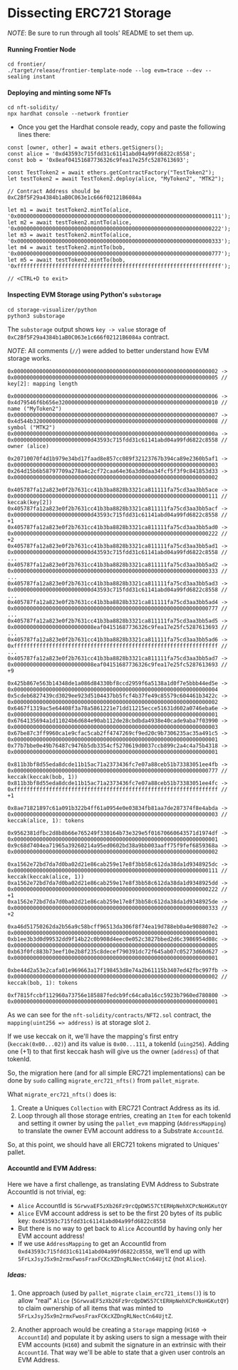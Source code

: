 # Dissecting ERC721 Storage

_NOTE_: Be sure to run through all tools' README to set them up.

#### Running Frontier Node

```shell
cd frontier/
./target/release/frontier-template-node --log evm=trace --dev --sealing instant
```

#### Deploying and minting some NFTs

```shell
cd nft-solidity/
npx hardhat console --network frontier
```
 - Once you get the Hardhat console ready, copy and paste the following lines there:

```shell
const [owner, other] = await ethers.getSigners();
const alice = '0xd43593c715fdd31c61141abd04a99fd6822c8558';
const bob = '0x8eaf04151687736326c9fea17e25fc5287613693';

const TestToken2 = await ethers.getContractFactory("TestToken2");
let testToken2 = await TestToken2.deploy(alice, "MyToken2", "MTK2");

// Contract Address should be 0xC2Bf5F29a4384b1aB0C063e1c666f02121B6084a

let m1 = await testToken2.mintTo(alice, '0x0000000000000000000000000000000000000000000000000000000000000111');
let m2 = await testToken2.mintTo(alice, '0x0000000000000000000000000000000000000000000000000000000000000222');
let m3 = await testToken2.mintTo(alice, '0x0000000000000000000000000000000000000000000000000000000000000333');
let m4 = await testToken2.mintTo(bob, '0x0000000000000000000000000000000000000000000000000000000000000777');
let m5 = await testToken2.mintTo(bob, '0xffffffffffffffffffffffffffffffffffffffffffffffffffffffffffffffff');

// <CTRL+D to exit>
```

#### Inspecting EVM Storage using Python's `substorage`

```shell
cd storage-visualizer/python
python3 substorage
```

The `substorage` output shows `key -> value` storage of `0xC2Bf5F29a4384b1aB0C063e1c666f02121B6084a` contract.

_NOTE_: All comments (`//`) were added to better understand how EVM storage works.

```shell
0x0000000000000000000000000000000000000000000000000000000000000002 -> 0x0000000000000000000000000000000000000000000000000000000000000005 // key[2]: mapping length

0x0000000000000000000000000000000000000000000000000000000000000006 -> 0x4d79546f6b656e32000000000000000000000000000000000000000000000010 // name ("MyToken2")
0x0000000000000000000000000000000000000000000000000000000000000007 -> 0x4d544b3200000000000000000000000000000000000000000000000000000008 // symbol ("MTK2")
0x000000000000000000000000000000000000000000000000000000000000000a -> 0x000000000000000000000000d43593c715fdd31c61141abd04a99fd6822c8558 // owner (alice)

0x20710070f4d1b979e34bd17faad8e857cc089f32123767b394ca89e2360b5af1 -> 0x0000000000000000000000000000000000000000000000000000000000000003
0x264d15b6b58797709a278a4c2cf72caa64e36a3d0daa34fcf5f3f9c841853d33 -> 0x0000000000000000000000000000000000000000000000000000000000000002

0x405787fa12a823e0f2b7631cc41b3ba8828b3321ca811111fa75cd3aa3bb5ace -> 0x0000000000000000000000000000000000000000000000000000000000000111 // keccak(key[2])
0x405787fa12a823e0f2b7631cc41b3ba8828b3321ca811111fa75cd3aa3bb5acf -> 0x000000000000000000000000d43593c715fdd31c61141abd04a99fd6822c8558 // +1
0x405787fa12a823e0f2b7631cc41b3ba8828b3321ca811111fa75cd3aa3bb5ad0 -> 0x0000000000000000000000000000000000000000000000000000000000000222 // +2
0x405787fa12a823e0f2b7631cc41b3ba8828b3321ca811111fa75cd3aa3bb5ad1 -> 0x000000000000000000000000d43593c715fdd31c61141abd04a99fd6822c8558 // ...
0x405787fa12a823e0f2b7631cc41b3ba8828b3321ca811111fa75cd3aa3bb5ad2 -> 0x0000000000000000000000000000000000000000000000000000000000000333 // ...
0x405787fa12a823e0f2b7631cc41b3ba8828b3321ca811111fa75cd3aa3bb5ad3 -> 0x000000000000000000000000d43593c715fdd31c61141abd04a99fd6822c8558 // ...
0x405787fa12a823e0f2b7631cc41b3ba8828b3321ca811111fa75cd3aa3bb5ad4 -> 0x0000000000000000000000000000000000000000000000000000000000000777 // ...
0x405787fa12a823e0f2b7631cc41b3ba8828b3321ca811111fa75cd3aa3bb5ad5 -> 0x0000000000000000000000008eaf04151687736326c9fea17e25fc5287613693 // ...
0x405787fa12a823e0f2b7631cc41b3ba8828b3321ca811111fa75cd3aa3bb5ad6 -> 0xffffffffffffffffffffffffffffffffffffffffffffffffffffffffffffffff // ...
0x405787fa12a823e0f2b7631cc41b3ba8828b3321ca811111fa75cd3aa3bb5ad7 -> 0x0000000000000000000000008eaf04151687736326c9fea17e25fc5287613693 // +9

0x425b867e563b14348de1a086d84330bf8ccd2959f6a5138a1d0f7e5bbb44ed5e -> 0x0000000000000000000000000000000000000000000000000000000000000004
0x5cdeb6827439cd3029ee923d5104437bb5fcf4b37fe49c85579c604461b3422c -> 0x0000000000000000000000000000000000000000000000000000000000000002
0x6467f1319ac5e64408f3a78a5861221e71dd11215ecce51631d602a0746eba6e -> 0x0000000000000000000000000000000000000000000000000000000000000001
0x6764135694a1d11024b6d684e90ab112de28cbdbda4938e40cade9aba7f03990 -> 0x0000000000000000000000000000000000000000000000000000000000000003
0x67be87c3ff9960ca1e9cfac5cab2ff4747269cf9ed20c9b7306235ac35a491c5 -> 0x0000000000000000000000000000000000000000000000000000000000000001
0x77b7bbe0e49b76487c9476b5db3354cf5270619d0037ccb899c2a4c4a75b4318 -> 0x0000000000000000000000000000000000000000000000000000000000000001

0x811b3bf8d55eda8dcde11b15ac71a2373436fc7e07a88ceb51b73383051ee4fb -> 0x0000000000000000000000000000000000000000000000000000000000000777 // keccak(keccak(bob, 1))
0x811b3bf8d55eda8dcde11b15ac71a2373436fc7e07a88ceb51b73383051ee4fc -> 0xffffffffffffffffffffffffffffffffffffffffffffffffffffffffffffffff // +1

0x8ae71821897c61a091b322b4ff61a0954e0e03834fb81aa7de287374f8e4abda -> 0x0000000000000000000000000000000000000000000000000000000000000003 // keccak(alice, 1): tokens

0x9562381dfbc2d8b8b66e765249f330164b73e329e5f01670660643571d1974df -> 0x0000000000000000000000000000000000000000000000000000000000000001
0x9c68d7404ea71965a39260214a95ed0602bd38a9bb003aaff75f9fef6859368a -> 0x0000000000000000000000000000000000000000000000000000000000000002

0xa1562e72bd7da7d0ba02d21e86cab259e17e8f3bb58c612da38da1d9348925dc -> 0x0000000000000000000000000000000000000000000000000000000000000111 // keccak(keccak(alice, 1))
0xa1562e72bd7da7d0ba02d21e86cab259e17e8f3bb58c612da38da1d9348925dd -> 0x0000000000000000000000000000000000000000000000000000000000000222 // +1
0xa1562e72bd7da7d0ba02d21e86cab259e17e8f3bb58c612da38da1d9348925de -> 0x0000000000000000000000000000000000000000000000000000000000000333 // +2

0xa46d51750262da2b56a9c58bcff96513da306f8f74ea19d788eb0a4e908807e2 -> 0x0000000000000000000000000000000000000000000000000000000000000001
0xb1ee3b3d0d99532dd9f14b22c0b908d4eec0e052c3827bbed2d6c3986954d08c -> 0x0000000000000000000000000000000000000000000000000000000000000005
0xb63f0fc883b73eef10e2b8f235c8decef790391dc72f645ab07c05273d60d627 -> 0x0000000000000000000000000000000000000000000000000000000000000001

0xbe44d2a53e2cafa01e969663a17f198453d8e74a2b61115b3407ed42fbc997fb -> 0x0000000000000000000000000000000000000000000000000000000000000002 // keccak(bob, 1): tokens

0xf7815fccbf112960a73756e185887fedcb9fc64ca0a16cc5923b7960ed780800 -> 0x0000000000000000000000000000000000000000000000000000000000000001
```

As we can see for the `nft-solidity/contracts/NFT2.sol` contract, the `mapping(uint256 => address)` is at storage slot `2`.

If we use keccak on it, we'll have the mapping's first entry (`keccak(0x00...02)`) and its value is `0x00...111`, a tokenId (`uing256`).
Adding one (+1) to that first keccak hash will give us the owner (`address`) of that tokenId.

So, the migration here (and for all simple ERC721 implementations) can be done by `sudo` calling `migrate_erc721_nfts()` from `pallet_migrate`.

What `migrate_erc721_nfts()` does is:

1. Create a Uniques `Collection` with ERC721 Contract Address as its id.
2. Loop through all those storage entries, creating an `Item` for each tokenId and setting it owner by using the `pallet_evm` mapping (`AddressMapping`) to translate the owner EVM account address to a Substrate `AccountId`.

So, at this point, we should have all ERC721 tokens migrated to Uniques' pallet.

#### AccountId and EVM Address:

Here we have a first challenge, as translating EVM Address to Substrate AccountId is not trivial, eg:

- `Alice` AccountId is `5GrwvaEF5zXb26Fz9rcQpDWS57CtERHpNehXCPcNoHGKutQY`
- `Alice` EVM account address is set to be the first 20 bytes of its public key: `0xd43593c715fdd31c61141abd04a99fd6822c8558`
- But there is no way to get back to `Alice` AccountId by having only her EVM account address!
- If we use `AddressMapping` to get an AccountId from `0xd43593c715fdd31c61141abd04a99fd6822c8558`, we'll end up with `5FrLxJsyJ5x9n2rmxFwosFraxFCKcXZDngRLNectCn64UjtZ` (not `Alice`).

##### Ideas:

1. One approach (used by `pallet_migrate` `claim_erc721_items()`) is to allow "real" `Alice` (`5GrwvaEF5zXb26Fz9rcQpDWS57CtERHpNehXCPcNoHGKutQY`) to claim ownership of all items that was minted to `5FrLxJsyJ5x9n2rmxFwosFraxFCKcXZDngRLNectCn64UjtZ`.

2. Another approach would be creating a `Storage` mapping (`H160` -> `AccountId`) and populate it by asking users to sign a message with their EVM accounts (`H160`) and submit the signature in an extrinsic with their `AccountId`. That way we'll be able to state that a given user controls an EVM Address.
